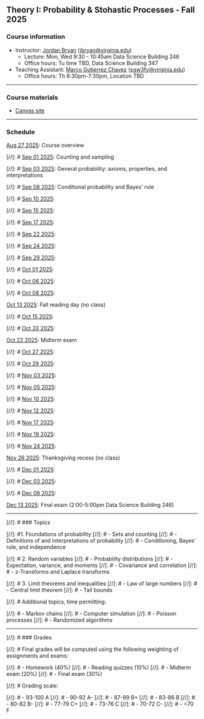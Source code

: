 ## Theory I: Probability & Stohastic Processes - Fall 2025

### Course information

- Instructor: [Jordan Bryan](https://j-g-b.github.io) (jbryan@virginia.edu)
  - Lecture: Mon, Wed 9:30 - 10:45am Data Science Building 246
  - Office hours: Tu time TBD, Data Science Building 347
- Teaching Assistant: [Marco Gutierrez Chavez](https://datascience.virginia.edu/people/marco-gutierrez-chavez) (sgw3fy@virginia.edu)
  - Office hours: Th 6:30pm-7:30pm, Location TBD

--------------

### Course materials

- [Canvas site](https://canvas.its.virginia.edu/courses/152505)

--------------

### Schedule

<u>Aug 27 2025</u>: Course overview

[//]: # <u>Sep 01 2025</u>: Counting and sampling

[//]: # <u>Sep 03 2025</u>: General probability: axioms, properties, and interpretations

[//]: # <u>Sep 08 2025</u>: Conditional probability and Bayes' rule

[//]: # <u>Sep 10 2025</u>:

[//]: # <u>Sep 15 2025</u>:

[//]: # <u>Sep 17 2025</u>:

[//]: # <u>Sep 22 2025</u>:

[//]: # <u>Sep 24 2025</u>:

[//]: # <u>Sep 29 2025</u>:

[//]: # <u>Oct 01 2025</u>:

[//]: # <u>Oct 06 2025</u>:

[//]: # <u>Oct 08 2025</u>:

<u>Oct 13 2025</u>: Fall reading day (no class)

[//]: # <u>Oct 15 2025</u>:

[//]: # <u>Oct 20 2025</u>:

<u>Oct 22 2025</u>: Midterm exam

[//]: # <u>Oct 27 2025</u>:

[//]: # <u>Oct 29 2025</u>:

[//]: # <u>Nov 03 2025</u>:

[//]: # <u>Nov 05 2025</u>:

[//]: # <u>Nov 10 2025</u>:

[//]: # <u>Nov 12 2025</u>:

[//]: # <u>Nov 17 2025</u>:

[//]: # <u>Nov 19 2025</u>:

[//]: # <u>Nov 24 2025</u>:

<u>Nov 26 2025</u>: Thanksgiving recess (no class)

[//]: # <u>Dec 01 2025</u>:

[//]: # <u>Dec 03 2025</u>:

[//]: # <u>Dec 08 2025</u>:

<u>Dec 13 2025</u>: Final exam (2:00-5:00pm Data Science Building 246)


--------------

[//]: # ### Topics

[//]: #1. Foundations of probability
[//]: #    - Sets and counting
[//]: #    - Definitions of and interpretations of probability
[//]: #    - Conditioning, Bayes' rule, and independence

[//]: # 2. Random variables
[//]: #    - Probability distributions
[//]: #    - Expectation, variance, and moments
[//]: #    - Covariance and correlation
[//]: #    - z-Transforms and Laplace transforms

[//]: # 3. Limit theorems and inequalities
[//]: #    - Law of large numbers
[//]: #    - Central limit theorem
[//]: #    - Tail bounds
  
[//]: # Additional topics, time permitting:

[//]: # - Markov chains
[//]: # - Computer simulation
[//]: # - Poisson processes
[//]: # - Randomized algorithms

--------------

[//]: # ### Grades

[//]: # Final grades will be computed using the following weighting of assignments and exams:

[//]: # - Homework (40%)
[//]: # - Reading quizzes (10%)
[//]: # - Midterm exam (20%)
[//]: # - Final exam (30%)

[//]: # Grading scale:

[//]: # - 93-100 A
[//]: # - 90-92 A-
[//]: # - 87-89 B+
[//]: # - 83-86 B
[//]: # - 80-82 B-
[//]: # - 77-79 C+
[//]: # - 73-76 C
[//]: # - 70-72 C-
[//]: # - <70 F


